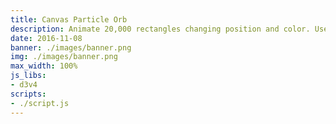 ```yaml
---
title: Canvas Particle Orb
description: Animate 20,000 rectangles changing position and color. Uses canvas and d3.
date: 2016-11-08
banner: ./images/banner.png
img: ./images/banner.png
max_width: 100%
js_libs:
- d3v4
scripts:
- ./script.js
---
```

<div id="vis-container"></div>